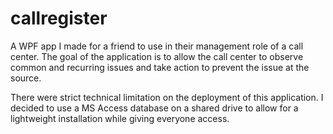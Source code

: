 # callregister
A WPF app I made for a friend to use in their management role of a call center.
The goal of the application is to allow the call center to observe common and recurring issues and take action to prevent the issue at the source.

There were strict technical limitation on the deployment of this application.
I decided to use a MS Access database on a shared drive to allow for a lightweight installation while giving everyone access.
